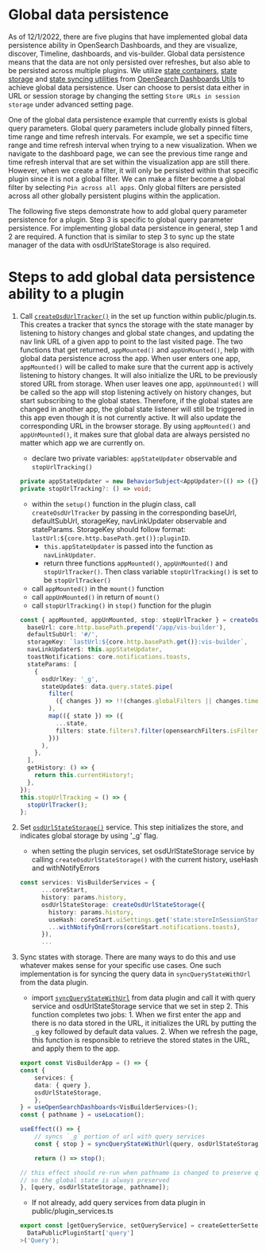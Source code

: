 # Global data persistence

As of 12/1/2022, there are five plugins that have implemented global data persistence ability in OpenSearch Dashboards, and they are visualize, discover, Timeline, dashboards, and vis-builder. Global data persistence means that the data are not only persisted over refreshes, but also able to be persisted across multiple plugins. We utilize [state containers](https://github.com/opensearch-project/OpenSearch-Dashboards/tree/main/src/plugins/opensearch_dashboards_utils/docs/state_containers), [state storage](https://github.com/opensearch-project/OpenSearch-Dashboards/tree/main/src/plugins/opensearch_dashboards_utils/docs/state_sync/storages) and [state syncing utilities](https://github.com/opensearch-project/OpenSearch-Dashboards/tree/main/src/plugins/opensearch_dashboards_utils/docs/state_sync) from [OpenSearch Dashboards Utils](https://github.com/opensearch-project/OpenSearch-Dashboards/tree/main/src/plugins/opensearch_dashboards_utils) to achieve global data persistence. User can choose to persist data either in URL or session storage by changing the setting `Store URLs in session storage` under advanced setting page.

One of the global data persistence example that currently exists is global query parameters. Global query parameters include globally pinned filters, time range and time refresh intervals. For example, we set a specific time range and time refresh interval when trying to a new visualization. When we navigate to the dashboard page, we can see the previous time range and time refresh interval that are set within the visualization app are still there. However, when we create a filter, it will only be persisted within that specific plugin since it is not a global filter. We can make a filter become a global filter by selecting `Pin across all apps`. Only global filters are persisted across all other globally persistent plugins within the application.

The following five steps demonstrate how to add global query parameter persistence for a plugin. Step 3 is specific to global query parameter persistence. For implementing global data persistence in general, step 1 and 2 are required. A function that is similar to step 3 to sync up the state manager of the data with osdUrlStateStorage is also required.

# Steps to add global data persistence ability to a plugin

1. Call [`createOsdUrlTracker()`](https://github.com/opensearch-project/OpenSearch-Dashboards/blob/main/src/plugins/opensearch_dashboards_utils/public/state_management/url/osd_url_tracker.ts) in the set up function within public/plugin.ts. This creates a tracker that syncs the storage with the state manager by listening to history changes and global state changes, and updating the nav link URL of a given app to point to the last visited page. The two functions that get returned, `appMounted()` and `appUnMounted()`, help with global data persistence across the app. When user enters one app, `appMounted()` will be called to make sure that the current app is actively listening to history changes. It will also initialize the URL to be previously stored URL from storage. When user leaves one app, `appUnmounted()` will be called so the app will stop listening actively on history changes, but start subscribing to the global states. Therefore, if the global states are changed in another app, the global state listener will still be triggered in this app even though it is not currently active. It will also update the corresponding URL in the browser storage. By using `appMounted()` and `appUnMounted()`, it makes sure that global data are always persisted no matter which app we are currently on.

   - declare two private variables: `appStateUpdater` observable and `stopUrlTracking()`

   ```ts
   private appStateUpdater = new BehaviorSubject<AppUpdater>(() => ({}));
   private stopUrlTracking?: () => void;
   ```

   - within the `setup()` function in the plugin class, call `createOsdUrlTracker` by passing in the corresponding baseUrl, defaultSubUrl, storageKey, navLinkUpdater observable and stateParams. StorageKey should follow format: `lastUrl:${core.http.basePath.get()}:pluginID`.
     - `this.appStateUpdater` is passed into the function as `navLinkUpdater`.
     - return three functions `appMounted()`, `appUnMounted()` and `stopUrlTracker()`. Then class variable `stopUrlTracking()` is set to be `stopUrlTracker()`
   - call `appMounted()` in the `mount()` function
   - call `appUnMounted()` in return of `mount()`
   - call `stopUrlTracking()` in `stop()` function for the plugin

   ```ts
   const { appMounted, appUnMounted, stop: stopUrlTracker } = createOsdUrlTracker({
     baseUrl: core.http.basePath.prepend('/app/vis-builder'),
     defaultSubUrl: '#/',
     storageKey: `lastUrl:${core.http.basePath.get()}:vis-builder`,
     navLinkUpdater$: this.appStateUpdater,
     toastNotifications: core.notifications.toasts,
     stateParams: [
       {
         osdUrlKey: '_g',
         stateUpdate$: data.query.state$.pipe(
           filter(
             ({ changes }) => !!(changes.globalFilters || changes.time || changes.refreshInterval)
           ),
           map(({ state }) => ({
             ...state,
             filters: state.filters?.filter(opensearchFilters.isFilterPinned),
           }))
         ),
       },
     ],
     getHistory: () => {
       return this.currentHistory!;
     },
   });
   this.stopUrlTracking = () => {
     stopUrlTracker();
   };
   ```

2. Set [`osdUrlStateStorage()`](https://github.com/opensearch-project/OpenSearch-Dashboards/blob/main/src/plugins/opensearch_dashboards_utils/public/state_sync/state_sync_state_storage/create_osd_url_state_storage.ts#L83) service. This step initializes the store, and indicates global storage by using '\_g' flag.

   - when setting the plugin services, set osdUrlStateStorage service by calling `createOsdUrlStateStorage()` with the current history, useHash and withNotifyErrors

   ```ts
   const services: VisBuilderServices = {
         ...coreStart,
         history: params.history,
         osdUrlStateStorage: createOsdUrlStateStorage({
           history: params.history,
           useHash: coreStart.uiSettings.get('state:storeInSessionStorage'),
           ...withNotifyOnErrors(coreStart.notifications.toasts),
         }),
         ...

   ```

3. Sync states with storage. There are many ways to do this and use whatever makes sense for your specific use cases. One such implementation is for syncing the query data in `syncQueryStateWithUrl` from the data plugin.

   - import [`syncQueryStateWithUrl`](https://github.com/opensearch-project/OpenSearch-Dashboards/blob/main/src/plugins/data/public/query/state_sync/sync_state_with_url.ts#L48) from data plugin and call it with query service and osdUrlStateStorage service that we set in step 2. This function completes two jobs: 1. When we first enter the app and there is no data stored in the URL, it initializes the URL by putting the `_g` key followed by default data values. 2. When we refresh the page, this function is responsible to retrieve the stored states in the URL, and apply them to the app.

   ```ts
   export const VisBuilderApp = () => {
   const {
       services: {
       data: { query },
       osdUrlStateStorage,
       },
   } = useOpenSearchDashboards<VisBuilderServices>();
   const { pathname } = useLocation();

   useEffect(() => {
       // syncs `_g` portion of url with query services
       const { stop } = syncQueryStateWithUrl(query, osdUrlStateStorage);

       return () => stop();

   // this effect should re-run when pathname is changed to preserve query string part,
   // so the global state is always preserved
   }, [query, osdUrlStateStorage, pathname]);
   ```

   - If not already, add query services from data plugin in public/plugin_services.ts

   ```ts
   export const [getQueryService, setQueryService] = createGetterSetter<
     DataPublicPluginStart['query']
   >('Query');
   ```
